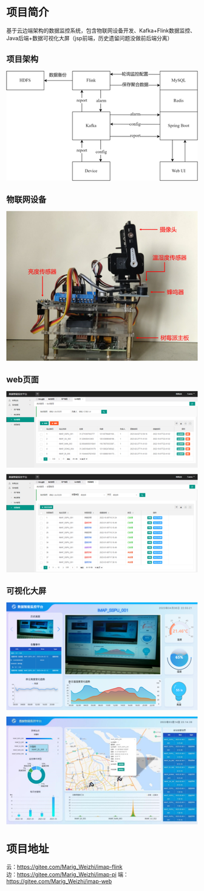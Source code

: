 # 项目简介

基于云边端架构的数据监控系统，包含物联网设备开发、Kafka+Flink数据监控、Java后端+数据可视化大屏（jsp前端，历史遗留问题没做前后端分离）

## 项目架构

![framwork](./README/framwork.png)

## 物联网设备

![device](./README/device.png)

## web页面

![web1](./README/web1.png)

![web2](./README/web2.png)

## 可视化大屏

![图片1](./README/fig1.png)

![图片2](./README/fig2.jpg)


# 项目地址

云：https://gitee.com/Marig_Weizhi/imap-flink  
边：https://gitee.com/Marig_Weizhi/imap-pi
端：https://gitee.com/Marig_Weizhi/imap-web